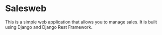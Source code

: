 # Salesweb

This is a simple web application that allows you to manage sales. It is built using Django and Django Rest Framework.
